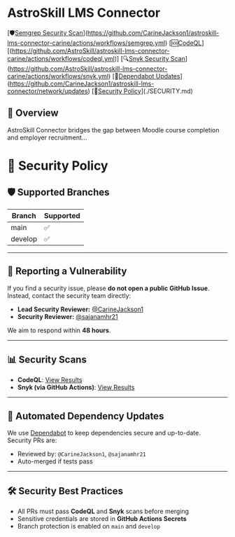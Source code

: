 # AstroSkill LMS Connector

[🛡[Semgrep Security Scan](https://github.com/AstroSkill/astroskill-lms-connector-carine/actions/workflows/semgrep.yml/badge.svg)](https://github.com/CarineJackson1/astroskill-lms-connector-carine/actions/workflows/semgrep.yml)
[🆘[CodeQL](https://github.com/AstroSkill/astroskill-lms-connector-carine/actions/workflows/codeql.yml/badge.svg)][(https://github.com/AstroSkill/astroskill-lms-connector-carine/actions/workflows/codeql.yml)]
[🔍[Snyk Security Scan](https://github.com/AstroSkill/astroskill-lms-connector-carine/actions/workflows/snyk.yml/badge.svg)](https://github.com/AstroSkill/astroskill-lms-connector-carine/actions/workflows/snyk.yml)
[🤖[Dependabot Updates](https://img.shields.io/badge/Dependabot-enabled-brightgreen?logo=dependabot)](https://github.com/CarineJackson1/astroskill-lms-connector/network/updates)
[🚨[Security Policy](https://img.shields.io/badge/Security-Policy-blue?logo=github)](./SECURITY.md)

## 🚀 Overview
AstroSkill Connector bridges the gap between Moodle course completion and employer recruitment...




# 🔐 Security Policy

## 🛡 Supported Branches
| Branch  | Supported |
|---------|-----------|
| main    | ✅        |
| develop | ✅        |

---

## 🐞 Reporting a Vulnerability
If you find a security issue, please **do not open a public GitHub Issue**.  
Instead, contact the security team directly:

- **Lead Security Reviewer:** [@CarineJackson1](https://github.com/CarineJackson1)
- **Security Reviewer:** [@sajanamhr21](https://github.com/sajanamhr21)

We aim to respond within **48 hours**.

---

## 📊 Security Scans
- **CodeQL**: [View Results](https://github.com/CarineJackson1/astroskill-lms-connector-carine/security/code-scanning)
- **Snyk (via GitHub Actions)**: [View Results](https://github.com/CarineJackson1/astroskill-lms-connector-carine/actions/workflows/snyk.yml)

---

## 🔄 Automated Dependency Updates
We use [Dependabot](https://docs.github.com/en/code-security/dependabot) to keep dependencies secure and up-to-date.  
Security PRs are:
- Reviewed by: `@CarineJackson1`, `@sajanamhr21`
- Auto-merged if tests pass

---

## 🛠 Security Best Practices
- All PRs must pass **CodeQL** and **Snyk** scans before merging
- Sensitive credentials are stored in **GitHub Actions Secrets**
- Branch protection is enabled on `main` and `develop`
